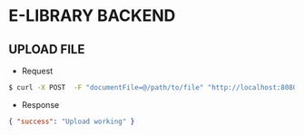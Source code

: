 # E-LIBRARY BACKEND

## UPLOAD FILE

- Request

```sh
$ curl -X POST  -F "documentFile=@/path/to/file" "http://localhost:8080/api/upload"
```

- Response

```json
{ "success": "Upload working" }
```
